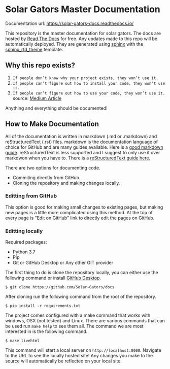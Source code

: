 # Solar Gators Master Documentation

Documentation url: https://solar-gators-docs.readthedocs.io/

This repository is the master documentation for solar gators. The docs are hosted by [Read The Docs](https://readthedocs.org/) for free. Any updates made to this repo will be automatically deployed. They are generated using [sphinx](https://www.sphinx-doc.org/en/master/) with the [sphinx_rtd_theme](https://github.com/readthedocs/sphinx_rtd_theme) template.

## Why this repo exists?

1. `If people don’t know why your project exists, they won’t use it.`
2. `If people can’t figure out how to install your code, they won’t use it.`
3. `If people can’t figure out how to use your code, they won’t use it.`
source: [Medium Article](https://link.medium.com/UeKmgYx9E7)

Anything and everything should be documented!

## How to Make Documentation

All of the documentation is written in markdown (.md or .markdown) and reStructuredText (.rst) files. markdown is the documentation language of choice for GitHub and are many guides available. Here is a [good markdown guide](https://www.markdownguide.org/getting-started/). reStructuredText is less supported and I suggest to only use it over markdwon when you have to. There is a [reStructuredText guide here.](https://thomas-cokelaer.info/tutorials/sphinx/rest_syntax.html)

There are two options for documenting code.

- Commiting directly from GitHub.
- Cloning the repository and making changes locally.

### Editting from GitHub

This option is good for making small changes to existing pages, but making new pages is a little more complicated using this method. At the top of every page is "Edit on GitHub" link to directly edit the pages on GitHub.

### Editting locally

Required packages:
- Python 3.7
- Pip
- Git or GitHub Desktop or Any other GIT provider 

The first thing to do is clone the repository locally, you can either use the following command or install [GitHub Desktop](https://desktop.github.com/).

`$ git clone https://github.com/Solar-Gators/docs`

After cloning run the following command from the root of the repository.

`$ pip install -r requirements.txt`

The project comes configured with a make command that works with windows, OSX (not tested) and Linux. There are various commands that can be used run `make help` to see them all. The command we are most interested in is the following command. 

`$ make livehtml`

This command will start a local server on `http://localhost:8000`. Navigate to the URL to see the locally hosted site! Any changes you make to the source will automatically be reflected on your local site.
